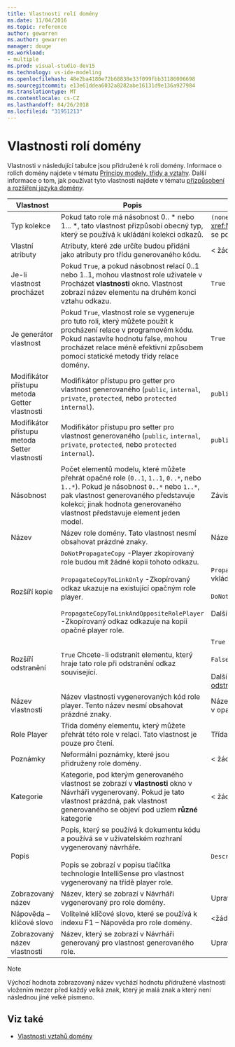 ```yaml
---
title: Vlastnosti rolí domény
ms.date: 11/04/2016
ms.topic: reference
author: gewarren
ms.author: gewarren
manager: douge
ms.workload:
- multiple
ms.prod: visual-studio-dev15
ms.technology: vs-ide-modeling
ms.openlocfilehash: 48e2ba4180e72b68838e33f099fbb31186006698
ms.sourcegitcommit: e13e61ddea6032a8282abe16131d9e136a927984
ms.translationtype: MT
ms.contentlocale: cs-CZ
ms.lasthandoff: 04/26/2018
ms.locfileid: "31951213"
---
```

# <a name="properties-of-domain-roles"></a>Vlastnosti rolí domény
Vlastnosti v následující tabulce jsou přidružené k roli domény. Informace o rolích domény najdete v tématu [Principy modely, třídy a vztahy](../modeling/understanding-models-classes-and-relationships.md). Další informace o tom, jak používat tyto vlastnosti najdete v tématu [přizpůsobení a rozšíření jazyka domény](../modeling/customizing-and-extending-a-domain-specific-language.md).

|Vlastnost|Popis|Výchozí|
|--------------|-----------------|-------------|
|Typ kolekce|Pokud tato role má násobnost 0.. * nebo 1... \*, tato vlastnost přizpůsobí obecný typ, který se používá k ukládání kolekci odkazů.|`(none)` - <xref:Microsoft.VisualStudio.Modeling.LinkedElementCollection%601> se používá|
|Vlastní atributy|Atributy, které zde určíte budou přidáni jako atributy pro třídu generovaného kódu.|< žádné\>|
|Je-li vlastnost procházet|Pokud `True`, a pokud násobnost relací 0..1 nebo 1..1, mohou vlastnost role uživatele v Procházet **vlastnosti** okno. Vlastnost zobrazí název elementu na druhém konci vztahu odkazu.|`True`|
|Je generátor vlastnost|Pokud `True`, vlastnost role se vygeneruje pro tuto roli, který můžete použít k procházení relace v programovém kódu. Pokud nastavíte hodnotu false, mohou procházet relace méně efektivní způsobem pomocí statické metody třídy relace domény.|`True`|
|Modifikátor přístupu metoda Getter vlastnosti|Modifikátor přístupu pro getter pro vlastnost generovaného (`public`, `internal`, `private`, `protected`, nebo `protected internal`).|`public`|
|Modifikátor přístupu metoda Setter vlastnosti|Modifikátor přístupu pro setter pro vlastnost generovaného (`public`, `internal`, `private`, `protected`, nebo `protected internal`).|`public`|
|Násobnost|Počet elementů modelu, které můžete přehrát opačné role (`0..1`, `1..1`, `0..*`, nebo `1..*`). Pokud je násobnost `0..*` nebo `1..*`, pak vlastnost generovaného představuje kolekci; jinak hodnota generovaného vlastnost představuje element jeden model.|Závisí na typu relace a jestli je to zdrojová nebo cílová role v relaci.|
|Název|Název role domény. Tato vlastnost nesmí obsahovat prázdné znaky.|Název třídy domény přehrávače role pro tuto roli.|
|Rozšíří kopie|`DoNotPropagateCopy` -Player zkopírovaný role budou mít žádné kopii tohoto odkazu.<br /><br /> `PropagateCopyToLinkOnly` -Zkopírovaný odkaz ukazuje na existující opačným role player.<br /><br /> `PropagateCopyToLinkAndOppositeRolePlayer` -Zkopírovaný odkaz odkazuje na kopii opačné player role.|`PropagateCopyToLinkAndOppositeRolePlayer` pro zdrojové role vkládaných.<br /><br /> `DoNotPropagateCopy` pro jiné role.<br /><br /> Další informace najdete v tématu [přizpůsobení chování kopie](../modeling/customizing-copy-behavior.md)|
|Rozšíří odstranění|`True` Chcete-li odstranit elementu, který hraje tato role při odstranění odkaz související.|`True` pro cíl vnoření role.<br /><br /> `False` pro jiné role.<br /><br /> Další informace najdete v tématu [přizpůsobení chování při odstranění](../modeling/customizing-deletion-behavior.md).|
|Název vlastnosti|Název vlastnosti vygenerovaných kód role player. Tento název nesmí obsahovat prázdné znaky.|Název opačné role, pokud tato role má nule: 1 nebo 1: 1 násobnost; v opačném pluralized název opačné role.|
|Role Player|Třída domény elementu, který můžete přehrát této role v relaci. Tato vlastnost je pouze pro čtení.|Třída domény přehrávače role pro tuto roli.|
|Poznámky|Neformální poznámky, které jsou přidruženy role domény.|< žádné\>|
|Kategorie|Kategorie, pod kterým generovaného vlastnost se zobrazí v **vlastnosti** okno v Návrháři vygenerovaný. Pokud je tato vlastnost prázdná, pak vlastnost generovaného se objeví pod uzlem **různé** kategorie|< žádné\>|
|Popis|Popis, který se používá k dokumentu kódu a používá se v uživatelském rozhraní vygenerovaný návrháře.<br /><br /> Popis se zobrazí v popisu tlačítka technologie IntelliSense pro vlastnost vygenerovaný na třídě player role.|`Description for` *úplný název role*|
|Zobrazovaný název|Název, který se zobrazí v Návrháři vygenerovaný pro role domény.|Upravená hodnota vlastnosti Name.|
|Nápověda – klíčové slovo|Volitelné klíčové slovo, které se používá k indexu F1 – Nápověda pro role domény.|\<žádné >|
|Zobrazovaný název vlastnosti|Název, který se zobrazí v Návrháři generovaný pro vlastnost generovaného role.|Upravená hodnota vlastnosti název vlastnosti.|

> [!NOTE]
> Výchozí hodnota zobrazovaný název vychází hodnotu přidružené vlastnosti vložením mezer před každý velká znak, který je malá znak a který není následnou jiné velké písmeno.

## <a name="see-also"></a>Viz také

- [Vlastnosti vztahů domény](../modeling/properties-of-domain-relationships.md)